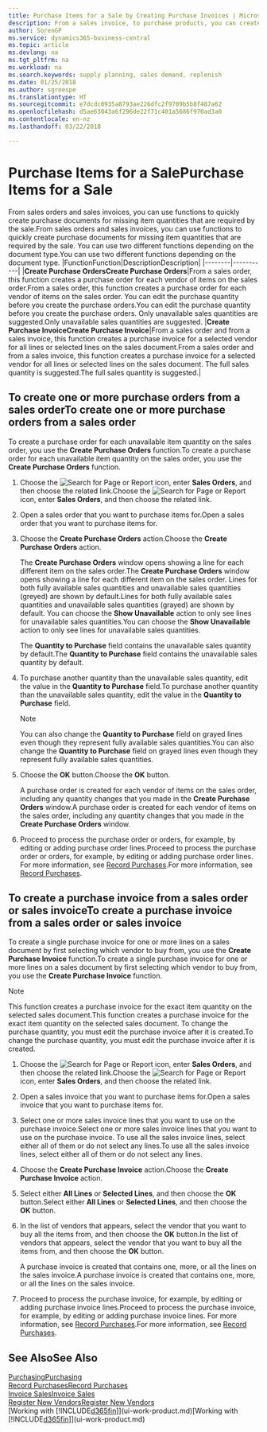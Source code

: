 ```yaml
---
title: Purchase Items for a Sale by Creating Purchase Invoices | Microsoft Docs
description: From a sales invoice, to purchase products, you can create a purchase invoice for a vendor or supplier.
author: SorenGP
ms.service: dynamics365-business-central
ms.topic: article
ms.devlang: na
ms.tgt_pltfrm: na
ms.workload: na
ms.search.keywords: supply planning, sales demand, replenish
ms.date: 01/25/2018
ms.author: sgroespe
ms.translationtype: HT
ms.sourcegitcommit: e7dcdc0935a8793ae226dfc2f9709b5b8f487a62
ms.openlocfilehash: d5ae63043a6f296de22f71c401a5686f970ad3a0
ms.contentlocale: en-nz
ms.lasthandoff: 03/22/2018

---
```

# <a name="purchase-items-for-a-sale"></a><span data-ttu-id="e5c66-103">Purchase Items for a Sale</span><span class="sxs-lookup"><span data-stu-id="e5c66-103">Purchase Items for a Sale</span></span>
<span data-ttu-id="e5c66-104">From sales orders and sales invoices, you can use functions to quickly create purchase documents for missing item quantities that are required by the sale.</span><span class="sxs-lookup"><span data-stu-id="e5c66-104">From sales orders and sales invoices, you can use functions to quickly create purchase documents for missing item quantities that are required by the sale.</span></span> <span data-ttu-id="e5c66-105">You can use two different functions depending on the document type.</span><span class="sxs-lookup"><span data-stu-id="e5c66-105">You can use two different functions depending on the document type.</span></span>
|<span data-ttu-id="e5c66-106">Function</span><span class="sxs-lookup"><span data-stu-id="e5c66-106">Function</span></span>|<span data-ttu-id="e5c66-107">Description</span><span class="sxs-lookup"><span data-stu-id="e5c66-107">Description</span></span>|
|--------|-----------|
|<span data-ttu-id="e5c66-108">**Create Purchase Orders**</span><span class="sxs-lookup"><span data-stu-id="e5c66-108">**Create Purchase Orders**</span></span>|<span data-ttu-id="e5c66-109">From a sales order, this function creates a purchase order for each vendor of items on the sales order.</span><span class="sxs-lookup"><span data-stu-id="e5c66-109">From a sales order, this function creates a purchase order for each vendor of items on the sales order.</span></span> <span data-ttu-id="e5c66-110">You can edit the purchase quantity before you create the purchase orders.</span><span class="sxs-lookup"><span data-stu-id="e5c66-110">You can edit the purchase quantity before you create the purchase orders.</span></span> <span data-ttu-id="e5c66-111">Only unavailable sales quantities are suggested.</span><span class="sxs-lookup"><span data-stu-id="e5c66-111">Only unavailable sales quantities are suggested.</span></span>
|<span data-ttu-id="e5c66-112">**Create Purchase Invoice**</span><span class="sxs-lookup"><span data-stu-id="e5c66-112">**Create Purchase Invoice**</span></span>|<span data-ttu-id="e5c66-113">From a sales order and from a sales invoice, this function creates a purchase invoice for a selected vendor for all lines or selected lines on the sales document.</span><span class="sxs-lookup"><span data-stu-id="e5c66-113">From a sales order and from a sales invoice, this function creates a purchase invoice for a selected vendor for all lines or selected lines on the sales document.</span></span> <span data-ttu-id="e5c66-114">The full sales quantity is suggested.</span><span class="sxs-lookup"><span data-stu-id="e5c66-114">The full sales quantity is suggested.</span></span>|

## <a name="to-create-one-or-more-purchase-orders-from-a-sales-order"></a><span data-ttu-id="e5c66-115">To create one or more purchase orders from a sales order</span><span class="sxs-lookup"><span data-stu-id="e5c66-115">To create one or more purchase orders from a sales order</span></span>
<span data-ttu-id="e5c66-116">To create a purchase order for each unavailable item quantity on the sales order, you use the **Create Purchase Orders** function.</span><span class="sxs-lookup"><span data-stu-id="e5c66-116">To create a purchase order for each unavailable item quantity on the sales order, you use the **Create Purchase Orders** function.</span></span>

1. <span data-ttu-id="e5c66-117">Choose the ![Search for Page or Report](media/ui-search/search_small.png "Search for Page or Report icon") icon, enter **Sales Orders**, and then choose the related link.</span><span class="sxs-lookup"><span data-stu-id="e5c66-117">Choose the ![Search for Page or Report](media/ui-search/search_small.png "Search for Page or Report icon") icon, enter **Sales Orders**, and then choose the related link.</span></span>
2. <span data-ttu-id="e5c66-118">Open a sales order that you want to purchase items for.</span><span class="sxs-lookup"><span data-stu-id="e5c66-118">Open a sales order that you want to purchase items for.</span></span>
3. <span data-ttu-id="e5c66-119">Choose the **Create Purchase Orders** action.</span><span class="sxs-lookup"><span data-stu-id="e5c66-119">Choose the **Create Purchase Orders** action.</span></span>

    <span data-ttu-id="e5c66-120">The **Create Purchase Orders** window opens showing a line for each different item on the sales order.</span><span class="sxs-lookup"><span data-stu-id="e5c66-120">The **Create Purchase Orders** window opens showing a line for each different item on the sales order.</span></span> <span data-ttu-id="e5c66-121">Lines for both fully available sales quantities and unavailable sales quantities (greyed) are shown by default.</span><span class="sxs-lookup"><span data-stu-id="e5c66-121">Lines for both fully available sales quantities and unavailable sales quantities (grayed) are shown by default.</span></span> <span data-ttu-id="e5c66-122">You can choose the **Show Unavailable** action to only see lines for unavailable sales quantities.</span><span class="sxs-lookup"><span data-stu-id="e5c66-122">You can choose the **Show Unavailable** action to only see lines for unavailable sales quantities.</span></span>

    <span data-ttu-id="e5c66-123">The **Quantity to Purchase** field contains the unavailable sales quantity by default.</span><span class="sxs-lookup"><span data-stu-id="e5c66-123">The **Quantity to Purchase** field contains the unavailable sales quantity by default.</span></span>
4. <span data-ttu-id="e5c66-124">To purchase another quantity than the unavailable sales quantity, edit the value in the **Quantity to Purchase** field.</span><span class="sxs-lookup"><span data-stu-id="e5c66-124">To purchase another quantity than the unavailable sales quantity, edit the value in the **Quantity to Purchase** field.</span></span>

    > [!NOTE]  
    >   <span data-ttu-id="e5c66-125">You can also change the **Quantity to Purchase** field on grayed lines even though they represent fully available sales quantities.</span><span class="sxs-lookup"><span data-stu-id="e5c66-125">You can also change the **Quantity to Purchase** field on grayed lines even though they represent fully available sales quantities.</span></span>
5. <span data-ttu-id="e5c66-126">Choose the **OK** button.</span><span class="sxs-lookup"><span data-stu-id="e5c66-126">Choose the **OK** button.</span></span>

    <span data-ttu-id="e5c66-127">A purchase order is created for each vendor of items on the sales order, including any quantity changes that you made in the **Create Purchase Orders** window.</span><span class="sxs-lookup"><span data-stu-id="e5c66-127">A purchase order is created for each vendor of items on the sales order, including any quantity changes that you made in the **Create Purchase Orders** window.</span></span>
7. <span data-ttu-id="e5c66-128">Proceed to process the purchase order or orders, for example, by editing or adding purchase order lines.</span><span class="sxs-lookup"><span data-stu-id="e5c66-128">Proceed to process the purchase order or orders, for example, by editing or adding purchase order lines.</span></span> <span data-ttu-id="e5c66-129">For more information, see [Record Purchases](purchasing-how-record-purchases.md).</span><span class="sxs-lookup"><span data-stu-id="e5c66-129">For more information, see [Record Purchases](purchasing-how-record-purchases.md).</span></span>


## <a name="to-create-a-purchase-invoice-from-a-sales-order-or-sales-invoice"></a><span data-ttu-id="e5c66-130">To create a purchase invoice from a sales order or sales invoice</span><span class="sxs-lookup"><span data-stu-id="e5c66-130">To create a purchase invoice from a sales order or sales invoice</span></span>
<span data-ttu-id="e5c66-131">To create a single purchase invoice for one or more lines on a sales document by first selecting which vendor to buy from, you use the **Create Purchase Invoice** function.</span><span class="sxs-lookup"><span data-stu-id="e5c66-131">To create a single purchase invoice for one or more lines on a sales document by first selecting which vendor to buy from, you use the **Create Purchase Invoice** function.</span></span>

> [!NOTE]  
>   <span data-ttu-id="e5c66-132">This function creates a purchase invoice for the exact item quantity on the selected sales document.</span><span class="sxs-lookup"><span data-stu-id="e5c66-132">This function creates a purchase invoice for the exact item quantity on the selected sales document.</span></span> <span data-ttu-id="e5c66-133">To change the purchase quantity, you must edit the purchase invoice after it is created.</span><span class="sxs-lookup"><span data-stu-id="e5c66-133">To change the purchase quantity, you must edit the purchase invoice after it is created.</span></span>  

1. <span data-ttu-id="e5c66-134">Choose the ![Search for Page or Report](media/ui-search/search_small.png "Search for Page or Report icon") icon, enter **Sales Orders**, and then choose the related link.</span><span class="sxs-lookup"><span data-stu-id="e5c66-134">Choose the ![Search for Page or Report](media/ui-search/search_small.png "Search for Page or Report icon") icon, enter **Sales Orders**, and then choose the related link.</span></span>
2. <span data-ttu-id="e5c66-135">Open a sales invoice that you want to purchase items for.</span><span class="sxs-lookup"><span data-stu-id="e5c66-135">Open a sales invoice that you want to purchase items for.</span></span>
3. <span data-ttu-id="e5c66-136">Select one or more sales invoice lines that you want to use on the purchase invoice.</span><span class="sxs-lookup"><span data-stu-id="e5c66-136">Select one or more sales invoice lines that you want to use on the purchase invoice.</span></span> <span data-ttu-id="e5c66-137">To use all the sales invoice lines, select either all of them or do not select any lines.</span><span class="sxs-lookup"><span data-stu-id="e5c66-137">To use all the sales invoice lines, select either all of them or do not select any lines.</span></span>
4. <span data-ttu-id="e5c66-138">Choose the **Create Purchase Invoice** action.</span><span class="sxs-lookup"><span data-stu-id="e5c66-138">Choose the **Create Purchase Invoice** action.</span></span>
5. <span data-ttu-id="e5c66-139">Select either **All Lines** or **Selected Lines**, and then choose the **OK** button.</span><span class="sxs-lookup"><span data-stu-id="e5c66-139">Select either **All Lines** or **Selected Lines**, and then choose the **OK** button.</span></span>  
6. <span data-ttu-id="e5c66-140">In the list of vendors that appears, select the vendor that you want to buy all the items from, and then choose the **OK** button.</span><span class="sxs-lookup"><span data-stu-id="e5c66-140">In the list of vendors that appears, select the vendor that you want to buy all the items from, and then choose the **OK** button.</span></span>

    <span data-ttu-id="e5c66-141">A purchase invoice is created that contains one, more, or all the lines on the sales invoice.</span><span class="sxs-lookup"><span data-stu-id="e5c66-141">A purchase invoice is created that contains one, more, or all the lines on the sales invoice.</span></span>
7. <span data-ttu-id="e5c66-142">Proceed to process the purchase invoice, for example, by editing or adding purchase invoice lines.</span><span class="sxs-lookup"><span data-stu-id="e5c66-142">Proceed to process the purchase invoice, for example, by editing or adding purchase invoice lines.</span></span> <span data-ttu-id="e5c66-143">For more information, see [Record Purchases](purchasing-how-record-purchases.md).</span><span class="sxs-lookup"><span data-stu-id="e5c66-143">For more information, see [Record Purchases](purchasing-how-record-purchases.md).</span></span>

## <a name="see-also"></a><span data-ttu-id="e5c66-144">See Also</span><span class="sxs-lookup"><span data-stu-id="e5c66-144">See Also</span></span>
[<span data-ttu-id="e5c66-145">Purchasing</span><span class="sxs-lookup"><span data-stu-id="e5c66-145">Purchasing</span></span>](purchasing-manage-purchasing.md)  
[<span data-ttu-id="e5c66-146">Record Purchases</span><span class="sxs-lookup"><span data-stu-id="e5c66-146">Record Purchases</span></span>](purchasing-how-record-purchases.md)  
[<span data-ttu-id="e5c66-147">Invoice Sales</span><span class="sxs-lookup"><span data-stu-id="e5c66-147">Invoice Sales</span></span>](sales-how-invoice-sales.md)  
[<span data-ttu-id="e5c66-148">Register New Vendors</span><span class="sxs-lookup"><span data-stu-id="e5c66-148">Register New Vendors</span></span>](purchasing-how-register-new-vendors.md)  
<span data-ttu-id="e5c66-149">[Working with [!INCLUDE[d365fin](includes/d365fin_md.md)]](ui-work-product.md)</span><span class="sxs-lookup"><span data-stu-id="e5c66-149">[Working with [!INCLUDE[d365fin](includes/d365fin_md.md)]](ui-work-product.md)</span></span>

